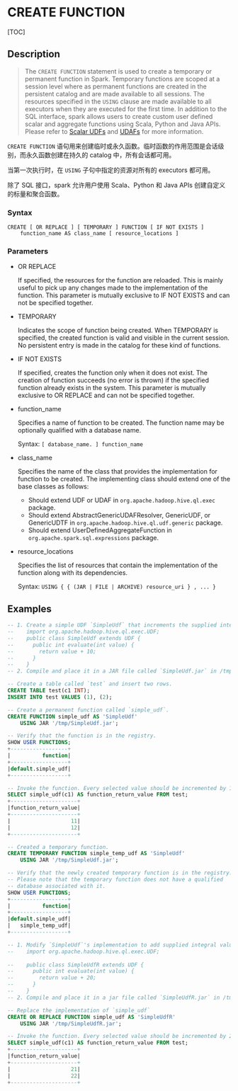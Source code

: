 # CREATE FUNCTION

[TOC]

## Description

> The `CREATE FUNCTION` statement is used to create a temporary or permanent function in Spark. Temporary functions are scoped at a session level where as permanent functions are created in the persistent catalog and are made available to all sessions. The resources specified in the `USING` clause are made available to all executors when they are executed for the first time. In addition to the SQL interface, spark allows users to create custom user defined scalar and aggregate functions using Scala, Python and Java APIs. Please refer to [Scalar UDFs](https://spark.apache.org/docs/3.3.2/sql-ref-functions-udf-scalar.html) and [UDAFs](https://spark.apache.org/docs/3.3.2/sql-ref-functions-udf-aggregate.html) for more information.

`CREATE FUNCTION` 语句用来创建临时或永久函数。临时函数的作用范围是会话级别，而永久函数创建在持久的 catalog 中，所有会话都可用。

当第一次执行时，在 `USING` 子句中指定的资源对所有的 executors 都可用。


除了 SQL 接口，spark 允许用户使用 Scala、Python 和 Java APIs 创建自定义的标量和聚合函数。

### Syntax

	CREATE [ OR REPLACE ] [ TEMPORARY ] FUNCTION [ IF NOT EXISTS ]
    	function_name AS class_name [ resource_locations ]

### Parameters

- OR REPLACE

	If specified, the resources for the function are reloaded. This is mainly useful to pick up any changes made to the implementation of the function. This parameter is mutually exclusive to IF NOT EXISTS and can not be specified together.

- TEMPORARY

	Indicates the scope of function being created. When TEMPORARY is specified, the created function is valid and visible in the current session. No persistent entry is made in the catalog for these kind of functions.

- IF NOT EXISTS

	If specified, creates the function only when it does not exist. The creation of function succeeds (no error is thrown) if the specified function already exists in the system. This parameter is mutually exclusive to OR REPLACE and can not be specified together.

- function_name

	Specifies a name of function to be created. The function name may be optionally qualified with a database name.
	
	Syntax: `[ database_name. ] function_name`

- class_name

	Specifies the name of the class that provides the implementation for function to be created. The implementing class should extend one of the base classes as follows:

	- Should extend UDF or UDAF in `org.apache.hadoop.hive.ql.exec` package.
	- Should extend AbstractGenericUDAFResolver, GenericUDF, or GenericUDTF in `org.apache.hadoop.hive.ql.udf.generic` package.
	- Should extend UserDefinedAggregateFunction in `org.apache.spark.sql.expressions` package.

- resource_locations

	Specifies the list of resources that contain the implementation of the function along with its dependencies.
	
	Syntax: `USING { { (JAR | FILE | ARCHIVE) resource_uri } , ... }`

## Examples

```sql
-- 1. Create a simple UDF `SimpleUdf` that increments the supplied integral value by 10.
--    import org.apache.hadoop.hive.ql.exec.UDF;
--    public class SimpleUdf extends UDF {
--      public int evaluate(int value) {
--        return value + 10;
--      }
--    }
-- 2. Compile and place it in a JAR file called `SimpleUdf.jar` in /tmp.

-- Create a table called `test` and insert two rows.
CREATE TABLE test(c1 INT);
INSERT INTO test VALUES (1), (2);

-- Create a permanent function called `simple_udf`. 
CREATE FUNCTION simple_udf AS 'SimpleUdf'
    USING JAR '/tmp/SimpleUdf.jar';

-- Verify that the function is in the registry.
SHOW USER FUNCTIONS;
+------------------+
|          function|
+------------------+
|default.simple_udf|
+------------------+

-- Invoke the function. Every selected value should be incremented by 10.
SELECT simple_udf(c1) AS function_return_value FROM test;
+---------------------+
|function_return_value|
+---------------------+
|                   11|
|                   12|
+---------------------+

-- Created a temporary function.
CREATE TEMPORARY FUNCTION simple_temp_udf AS 'SimpleUdf' 
    USING JAR '/tmp/SimpleUdf.jar';

-- Verify that the newly created temporary function is in the registry.
-- Please note that the temporary function does not have a qualified
-- database associated with it.
SHOW USER FUNCTIONS;
+------------------+
|          function|
+------------------+
|default.simple_udf|
|   simple_temp_udf|
+------------------+

-- 1. Modify `SimpleUdf`'s implementation to add supplied integral value by 20.
--    import org.apache.hadoop.hive.ql.exec.UDF;
  
--    public class SimpleUdfR extends UDF {
--      public int evaluate(int value) {
--        return value + 20;
--      }
--    }
-- 2. Compile and place it in a jar file called `SimpleUdfR.jar` in /tmp.

-- Replace the implementation of `simple_udf`
CREATE OR REPLACE FUNCTION simple_udf AS 'SimpleUdfR'
    USING JAR '/tmp/SimpleUdfR.jar';

-- Invoke the function. Every selected value should be incremented by 20.
SELECT simple_udf(c1) AS function_return_value FROM test;
+---------------------+
|function_return_value|
+---------------------+
|                   21|
|                   22|
+---------------------+
```